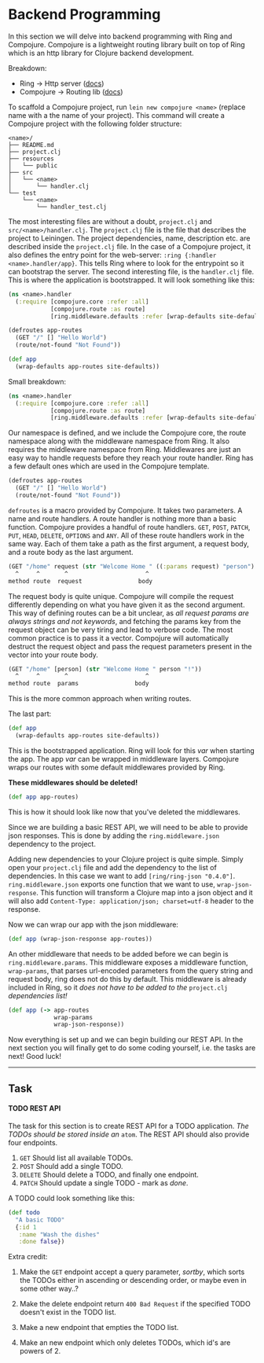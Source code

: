 # Backend Programming

In this section we will delve into backend programming with Ring and Compojure. Compojure is a lightweight routing library built on top of Ring which is an http library for Clojure backend development.

Breakdown:

- Ring -> Http server ([docs](https://github.com/ring-clojure/ring/wiki))
- Compojure -> Routing lib ([docs](https://github.com/weavejester/compojure/wiki))

To scaffold a Compojure project, run `lein new compojure <name>` (replace name with a the name of your project). This command will create a Compojure project with the following folder structure:

```
<name>/
├── README.md
├── project.clj
├── resources
│   └── public
├── src
│   └── <name>
│       └── handler.clj
└── test
    └── <name>
        └── handler_test.clj
```

The most interesting files are without a doubt, `project.clj` and `src/<name>/handler.clj`. The `project.clj` file is the file that describes the project to Leiningen. The project dependencies, name, description etc. are described inside the `project.clj` file. In the case of a Compojure project, it also defines the entry point for the web-server: `:ring {:handler <name>.handler/app}`. This tells Ring where to look for the entrypoint so it can bootstrap the server. The second interesting file, is the `handler.clj` file. This is where the application is bootstrapped. It will look something like this:

```clojure
(ns <name>.handler
  (:require [compojure.core :refer :all]
            [compojure.route :as route]
            [ring.middleware.defaults :refer [wrap-defaults site-defaults]]))

(defroutes app-routes
  (GET "/" [] "Hello World")
  (route/not-found "Not Found"))

(def app
  (wrap-defaults app-routes site-defaults))
```

Small breakdown:

```clojure
(ns <name>.handler
  (:require [compojure.core :refer :all]
            [compojure.route :as route]
            [ring.middleware.defaults :refer [wrap-defaults site-defaults]]))
```

Our namespace is defined, and we include the Compojure core, the route namespace along with the middleware namespace from Ring. It also requires the middleware namespace from Ring. Middlewares are just an easy way to handle requests before they reach your route handler. Ring has a few default ones which are used in the Compojure template.

```clojure
(defroutes app-routes
  (GET "/" [] "Hello World")
  (route/not-found "Not Found"))
```

`defroutes` is a macro provided by Compojure. It takes two parameters. A name and route handlers. A route handler is nothing more than a basic function. Compojure provides a handful of route handlers. `GET`, `POST`, `PATCH`, `PUT`, `HEAD`, `DELETE`, `OPTIONS` and `ANY`.
All of these route handlers work in the same way. Each of them take a path as the first argument, a request body, and a route body as the last argument.

```clojure
(GET "/home" request (str "Welcome Home " ((:params request) "person")  "!"))
  ^     ^       ^                      ^
method route  request                body
```

The request body is quite unique. Compojure will compile the request differently depending on what you have given it as the second argument. This way of defining routes can be a bit unclear, as *all request params are always strings and not keywords*, and fetching the params key from the request object can be very tiring and lead to verbose code. The most common practice is to pass it a vector. Compojure will automatically destruct the request object and pass the request parameters present in the vector into your route body.

```clojure
(GET "/home" [person] (str "Welcome Home " person "!"))
  ^     ^       ^                      ^
method route  params                body
```

This is the more common approach when writing routes.

The last part:

```clojure
(def app
  (wrap-defaults app-routes site-defaults))
```

This is the bootstrapped application. Ring will look for this _var_ when starting the app. The app _var_ can be wrapped in middleware layers. Compojure wraps our routes with some default middlewares provided by Ring.

**These middlewares should be deleted!**

```clojure
(def app app-routes)
```

This is how it should look like now that you've deleted the middlewares.

Since we are building a basic REST API, we will need to be able to provide json responses. This is done by adding the
`ring.middleware.json` dependency to the project.

Adding new dependencies to your Clojure project is quite simple. Simply open your `project.clj` file and add the dependency to the list of dependencies. In this case we want to add `[ring/ring-json "0.4.0"]`. `ring.middleware.json` exports one function that we want to use, `wrap-json-response`. This function will transform a Clojure map into a json object and it will also add `Content-Type: application/json; charset=utf-8` header to the response.

Now we can wrap our app with the json middleware:

```clojure
(def app (wrap-json-response app-routes))
```

An other middleware that needs to be added before we can begin is `ring.middleware.params`. This middleware exposes a middleware function, `wrap-params`, that parses url-encoded parameters from the query string and request body, ring does not do this by default. This middleware is already included in Ring, so it _does not have to be added to the_ `project.clj` _dependencies list!_

```clojure
(def app (-> app-routes
             wrap-params
             wrap-json-response))
```

Now everything is set up and we can begin building our REST API.
In the next section you will finally get to do some coding yourself, i.e. the tasks are next! Good luck!

---

## Task

#### TODO REST API

The task for this section is to create REST API for a TODO application.
_The TODOs should be stored inside an_ `atom`. The REST API should also provide four endpoints.

1. `GET` Should list all available TODOs.
2. `POST` Should add a single TODO.
3. `DELETE` Should delete a TODO, and finally one endpoint.
4. `PATCH` Should update a single TODO - mark as _done_.

A TODO could look something like this:

```clojure
(def todo
  "A basic TODO"
  {:id 1
   :name "Wash the dishes"
   :done false})
```

Extra credit:

1. Make the `GET` endpoint accept a query parameter, _sortby_, which sorts the TODOs either in ascending or descending order, or maybe even in some other way..?

2. Make the delete endpoint return `400 Bad Request` if the specified TODO doesn't exist in the TODO list.

3. Make a new endpoint that empties the TODO list.

4. Make an new endpoint which only deletes TODOs, which id's are powers of 2.

